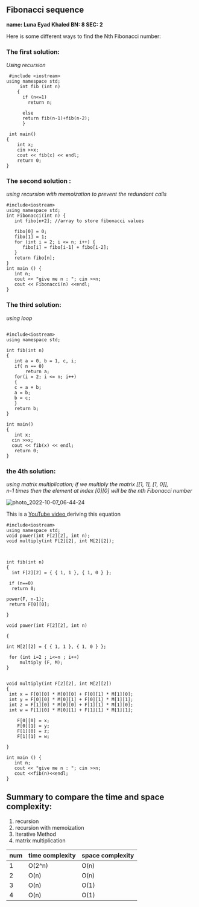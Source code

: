 ## Fibonacci sequence
**name: Luna Eyad Khaled
BN: 8    SEC: 2**

Here is some different ways to find the Nth Fibonacci number:
### The first solution:
*Using recursion*

````````````````````
 #include <iostream>
using namespace std;
     int fib (int n)
    { 
      if (n<=1)
        return n;
      
      else
      return fib(n-1)+fib(n-2);   
      }
      
 int main()
{
    int x;
    cin >>x;
    cout << fib(x) << endl;
    return 0;
} 

`````````````````````````````````

### The second solution :
*using recursion with memoization to prevent the redundant calls* 

````````````````````
#include<iostream>
using namespace std;
int Fibonacci(int n) {
   int fibo[n+2]; //array to store fibonacci values
   
   fibo[0] = 0;
   fibo[1] = 1;
   for (int i = 2; i <= n; i++) {
      fibo[i] = fibo[i-1] + fibo[i-2]; 
   }
   return fibo[n];
}
int main () {
   int n;
   cout << "give me n : "; cin >>n;
   cout << Fibonacci(n) <<endl;
}
`````````````````````````````````



### The third solution:
*using loop*
 ````````````````````````````````

#include<iostream>
using namespace std;

int fib(int n)
{
	int a = 0, b = 1, c, i;
	if( n == 0)
		return a;
	for(i = 2; i <= n; i++)
	{
	c = a + b;
	a = b;
	b = c;
	}
	return b;
}

int main()
{
	int x;
   cin >>x;
   cout << fib(x) << endl;
    return 0;
}
`````````````````````````````````

### the 4th solution:

*using matrix multiplication; if we multiply the matrix [[1, 1], [1, 0]],  
n-1 times then the element at index [0][0] will be the nth Fibonacci number*

![photo_2022-10-07_06-44-24](https://user-images.githubusercontent.com/103345380/194487652-3de13ac5-e2a3-424f-bf2a-fa141080f59a.jpg)


This  is a [YouTube video ](https://youtu.be/QtFVY7ffl_s) deriving this equation
`````````````````````````````````
#include<iostream>
using namespace std;
void power(int F[2][2], int n);
void multiply(int F[2][2], int M[2][2]);



int fib(int n)
{
  int F[2][2] = { { 1, 1 }, { 1, 0 } };
  
 if (n==0)
  return 0;
  
power(F, n-1);
 return F[0][0];
 
}

void power(int F[2][2], int n)

{ 
    
int M[2][2] = { { 1, 1 }, { 1, 0 } };

 for (int i=2 ; i<=n ; i++)
     multiply (F, M);
}


void multiply(int F[2][2], int M[2][2])
{
 int x = F[0][0] * M[0][0] + F[0][1] * M[1][0];
 int y = F[0][0] * M[0][1] + F[0][1] * M[1][1];
 int z = F[1][0] * M[0][0] + F[1][1] * M[1][0];
 int w = F[1][0] * M[0][1] + F[1][1] * M[1][1];
     
    F[0][0] = x;
    F[0][1] = y;
    F[1][0] = z;
    F[1][1] = w;

}

int main () {
   int n;
   cout << "give me n : "; cin >>n;
   cout <<fib(n)<<endl;
}
`````````````````````````````````

## Summary to compare the time and space complexity:
1. recursion                           
2. recursion with memoization         
3. Iterative Method
4. matrix multiplication

num    | time complexity | space complexity
------ | ------|----------
1     |    O(2^n)  | O(n)
2      |  O(n)  | O(n)
3      |   O(n)    |  O(1)
4       |   O(n)    | O(1)
